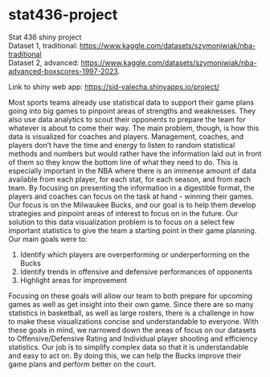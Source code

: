 # stat436-project
Stat 436 shiny project  
Dataset 1, traditional: https://www.kaggle.com/datasets/szymonjwiak/nba-traditional  
Dataset 2, advanced: https://www.kaggle.com/datasets/szymonjwiak/nba-advanced-boxscores-1997-2023.

Link to shiny web app: https://sid-valecha.shinyapps.io/project/

Most sports teams already use statistical data to support their game plans going into big
games to pinpoint areas of strengths and weaknesses. They also use data analytics to scout their
opponents to prepare the team for whatever is about to come their way. The main problem,
though, is how this data is visualized for coaches and players. Management, coaches, and players
don’t have the time and energy to listen to random statistical methods and numbers but would
rather have the information laid out in front of them so they know the bottom line of what they
need to do. This is especially important in the NBA where there is an immense amount of data
available from each player, for each stat, for each season, and from each team. By focusing on
presenting the information in a digestible format, the players and coaches can focus on the task at
hand - winning their games. Our focus is on the Milwaukee Bucks, and our goal is to help them
develop strategies and pinpoint areas of interest to focus on in the future.
Our solution to this data visualization problem is to focus on a select few important
statistics to give the team a starting point in their game planning. Our main goals were to:

1. Identify which players are overperforming or underperforming on the Bucks
2. Identify trends in offensive and defensive performances of opponents
3. Highlight areas for improvement
   
Focusing on these goals will allow our team to both prepare for upcoming games as well as get
insight into their own game. Since there are so many statistics in basketball, as well as large
rosters, there is a challenge in how to make these visualizations concise and understandable to
everyone. With these goals in mind, we narrowed down the areas of focus on our datasets to
Offensive/Defensive Rating and Individual player shooting and efficiency statistics. Our job is to
simplify complex data so that it is understandable and easy to act on. By doing this, we can help
the Bucks improve their game plans and perform better on the court.
